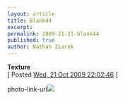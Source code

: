 ```yaml
---
layout: article
title: Blank44
excerpt: 
permalink: 2009-21-21-blank44
published: true
author: Nathan Ziarek
---
```


**Texture**  
\[ Posted [Wed, 21 Oct 2009 22:02:46][0] \]

photo-link-url![](http://24.media.tumblr.com/tumblr_krwb4gyZ0l1qzyqcoo1_500.jpg)


[0]: http://nathanziarek.tumblr.com/post/219628255
